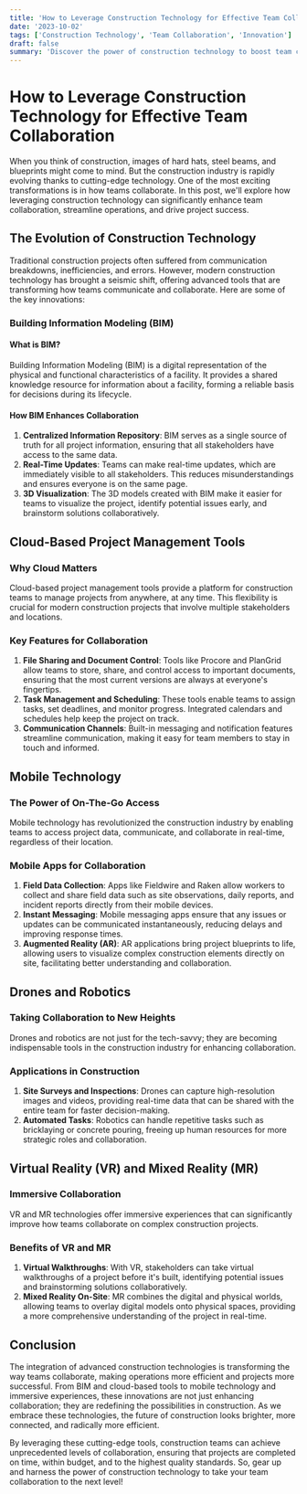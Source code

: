 ```yaml
---
title: 'How to Leverage Construction Technology for Effective Team Collaboration'
date: '2023-10-02'
tags: ['Construction Technology', 'Team Collaboration', 'Innovation']
draft: false
summary: 'Discover the power of construction technology to boost team collaboration, streamline operations, and drive project success.'
---
```


# How to Leverage Construction Technology for Effective Team Collaboration

When you think of construction, images of hard hats, steel beams, and blueprints might come to mind. But the construction industry is rapidly evolving thanks to cutting-edge technology. One of the most exciting transformations is in how teams collaborate. In this post, we'll explore how leveraging construction technology can significantly enhance team collaboration, streamline operations, and drive project success.

## The Evolution of Construction Technology

Traditional construction projects often suffered from communication breakdowns, inefficiencies, and errors. However, modern construction technology has brought a seismic shift, offering advanced tools that are transforming how teams communicate and collaborate. Here are some of the key innovations:

### Building Information Modeling (BIM)

#### What is BIM?

Building Information Modeling (BIM) is a digital representation of the physical and functional characteristics of a facility. It provides a shared knowledge resource for information about a facility, forming a reliable basis for decisions during its lifecycle.

#### How BIM Enhances Collaboration

1. **Centralized Information Repository**: BIM serves as a single source of truth for all project information, ensuring that all stakeholders have access to the same data.
2. **Real-Time Updates**: Teams can make real-time updates, which are immediately visible to all stakeholders. This reduces misunderstandings and ensures everyone is on the same page.
3. **3D Visualization**: The 3D models created with BIM make it easier for teams to visualize the project, identify potential issues early, and brainstorm solutions collaboratively.

## Cloud-Based Project Management Tools

### Why Cloud Matters

Cloud-based project management tools provide a platform for construction teams to manage projects from anywhere, at any time. This flexibility is crucial for modern construction projects that involve multiple stakeholders and locations.

### Key Features for Collaboration

1. **File Sharing and Document Control**: Tools like Procore and PlanGrid allow teams to store, share, and control access to important documents, ensuring that the most current versions are always at everyone's fingertips.
2. **Task Management and Scheduling**: These tools enable teams to assign tasks, set deadlines, and monitor progress. Integrated calendars and schedules help keep the project on track.
3. **Communication Channels**: Built-in messaging and notification features streamline communication, making it easy for team members to stay in touch and informed.

## Mobile Technology

### The Power of On-The-Go Access

Mobile technology has revolutionized the construction industry by enabling teams to access project data, communicate, and collaborate in real-time, regardless of their location.

### Mobile Apps for Collaboration

1. **Field Data Collection**: Apps like Fieldwire and Raken allow workers to collect and share field data such as site observations, daily reports, and incident reports directly from their mobile devices.
2. **Instant Messaging**: Mobile messaging apps ensure that any issues or updates can be communicated instantaneously, reducing delays and improving response times.
3. **Augmented Reality (AR)**: AR applications bring project blueprints to life, allowing users to visualize complex construction elements directly on site, facilitating better understanding and collaboration.

## Drones and Robotics

### Taking Collaboration to New Heights

Drones and robotics are not just for the tech-savvy; they are becoming indispensable tools in the construction industry for enhancing collaboration.

### Applications in Construction

1. **Site Surveys and Inspections**: Drones can capture high-resolution images and videos, providing real-time data that can be shared with the entire team for faster decision-making.
2. **Automated Tasks**: Robotics can handle repetitive tasks such as bricklaying or concrete pouring, freeing up human resources for more strategic roles and collaboration.

## Virtual Reality (VR) and Mixed Reality (MR)

### Immersive Collaboration

VR and MR technologies offer immersive experiences that can significantly improve how teams collaborate on complex construction projects.

### Benefits of VR and MR

1. **Virtual Walkthroughs**: With VR, stakeholders can take virtual walkthroughs of a project before it's built, identifying potential issues and brainstorming solutions collaboratively.
2. **Mixed Reality On-Site**: MR combines the digital and physical worlds, allowing teams to overlay digital models onto physical spaces, providing a more comprehensive understanding of the project in real-time.

## Conclusion

The integration of advanced construction technologies is transforming the way teams collaborate, making operations more efficient and projects more successful. From BIM and cloud-based tools to mobile technology and immersive experiences, these innovations are not just enhancing collaboration; they are redefining the possibilities in construction. As we embrace these technologies, the future of construction looks brighter, more connected, and radically more efficient.

By leveraging these cutting-edge tools, construction teams can achieve unprecedented levels of collaboration, ensuring that projects are completed on time, within budget, and to the highest quality standards. So, gear up and harness the power of construction technology to take your team collaboration to the next level!